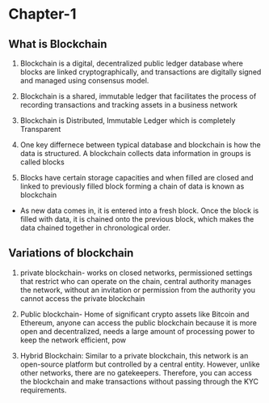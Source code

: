 # Chapter-1

## What is Blockchain
   1) Blockchain is a digital, decentralized public ledger database where blocks are linked
   cryptographically, and transactions are digitally signed and managed using
   consensus model.

   2) Blockchain is a shared, immutable ledger that facilitates the process of recording
   transactions and tracking assets in a business network

   3) Blockchain is Distributed, Immutable Ledger which is completely Transparent

   4) One key differnece between typical database and blockchain is how the data is structured. A blockchain collects data information in groups is called blocks 

   5) Blocks have certain storage capacities and when filled are closed and linked to previously filled block forming a chain of data is known as blockchain
    
   * As new data comes in, it is entered into a fresh block. Once the block is filled with data, it is chained onto the previous block, which makes the data chained together in chronological order.

## Variations of blockchain
   1) private blockchain- works on closed networks, permissioned settings that restrict who can operate on the chain, central authority manages the network, without an invitation or permission from the authority you cannot access the private blockchain

   2) Public blockchain- Home of significant crypto assets like Bitcoin and Ethereum, anyone can access the public blockchain because it is more open and decentralized, needs a large amount of processing power to keep the network efficient, pow

   3) Hybrid Blockchain: Similar to a private blockchain, this network is an open-source platform but controlled by a central entity. However, unlike other networks, there are no gatekeepers. Therefore, you can access the blockchain and make transactions without passing through the KYC requirements.